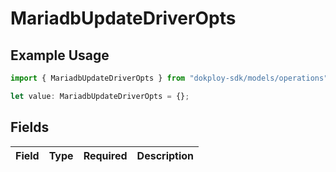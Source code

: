 # MariadbUpdateDriverOpts

## Example Usage

```typescript
import { MariadbUpdateDriverOpts } from "dokploy-sdk/models/operations";

let value: MariadbUpdateDriverOpts = {};
```

## Fields

| Field       | Type        | Required    | Description |
| ----------- | ----------- | ----------- | ----------- |